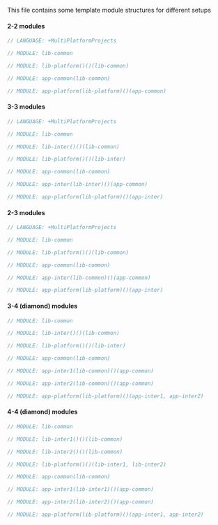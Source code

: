 This file contains some template module structures for different setups

#### 2-2 modules
```kotlin
// LANGUAGE: +MultiPlatformProjects

// MODULE: lib-common

// MODULE: lib-platform()()(lib-common)

// MODULE: app-common(lib-common)

// MODULE: app-platform(lib-platform)()(app-common)
```

#### 3-3 modules
```kotlin
// LANGUAGE: +MultiPlatformProjects

// MODULE: lib-common

// MODULE: lib-inter()()(lib-common)

// MODULE: lib-platform()()(lib-inter)

// MODULE: app-common(lib-common)

// MODULE: app-inter(lib-inter)()(app-common)

// MODULE: app-platform(lib-platform)()(app-inter)
```

#### 2-3 modules
```kotlin
// LANGUAGE: +MultiPlatformProjects

// MODULE: lib-common

// MODULE: lib-platform()()(lib-common)

// MODULE: app-common(lib-common)

// MODULE: app-inter(lib-common)()(app-common)

// MODULE: app-platform(lib-platform)()(app-inter)
```

#### 3-4 (diamond) modules
```kotlin
// MODULE: lib-common

// MODULE: lib-inter()()(lib-common)

// MODULE: lib-platform()()(lib-inter)

// MODULE: app-common(lib-common)

// MODULE: app-inter1(lib-common)()(app-common)

// MODULE: app-inter2(lib-common)()(app-common)

// MODULE: app-platform(lib-platform)()(app-inter1, app-inter2)
```

#### 4-4 (diamond) modules
```kotlin
// MODULE: lib-common

// MODULE: lib-inter1()()(lib-common)

// MODULE: lib-inter2()()(lib-common)

// MODULE: lib-platform()()(lib-inter1, lib-inter2)

// MODULE: app-common(lib-common)

// MODULE: app-inter1(lib-inter1)()(app-common)

// MODULE: app-inter2(lib-inter2)()(app-common)

// MODULE: app-platform(lib-platform)()(app-inter1, app-inter2)
```
